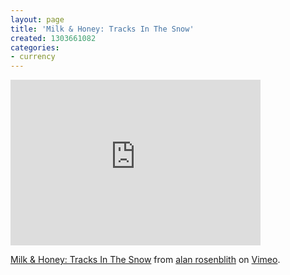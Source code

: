 ```yaml
---
layout: page
title: 'Milk & Honey: Tracks In The Snow'
created: 1303661082
categories:
- currency
---
```

<iframe src="http://player.vimeo.com/video/9587432" width="400" height="265" frameborder="0"></iframe><p><a href="http://vimeo.com/9587432">Milk & Honey: Tracks In The Snow</a> from <a href="http://vimeo.com/alanrosenblith">alan rosenblith</a> on <a href="http://vimeo.com">Vimeo</a>.</p>
